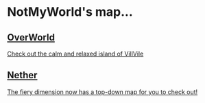# NotMyWorld's map...

## [OverWorld](https://miqumi.github.io/map/NotMyWorld/overworld)
[Check out the calm and relaxed island of VillVile](https://miqumi.github.io/map/notMyWorld/Overworld)

## [Nether](https://miqumi.github.io/map/NotMyWorld/nether)
[The fiery dimension now has a top-down map for you to check out!](https://miqumi.github.io/map/notMyWorld/nether)